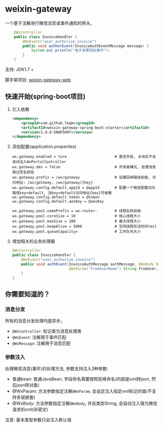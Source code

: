 # weixin-gateway
一个基于注解进行微信消息或事件通知的网关。

```java
    @WxController
    public class InvoiceHandler {
        @WxEvent("user_authorize_invoice")
        public void authorEvent(InvoiceAuthEventMessage message) {
            System.out.println("电子发票授权事件");
        }
    }
```

支持: JDK1.7 +

脚手架项目: [weixin-gateway-web](https://github.com/lkqm/weixin-gateway/tree/master/weixin-gateway-web)

## 快速开始(spring-boot项目)
1. 引入依赖
    ```xml
    <dependency>
        <groupId>com.github.lkqm</groupId>
        <artifactId>weixin-gateway-spring-boot-starter</artifactId>
        <version>1.0.0-SNAPSHOT</version>
    </dependency>
    ```
2. 添加配置(application.properties)
    ```properties
    wx.gateway.enabled = ture                      # 是否开启, 关闭后不会自动注入WxPortalController
    wx.gateway.dev = false                         # 开发者模式, 处理消息跳过签名校验
    wx.gateway.prefix = /wx/gateway                # 设置回掉路径前缀, 访问地址: /wx/gateway, /wx/gateway/{key}
    wx.gateway.config.default.appId = @appId       # 配置一个微信配置访问路径key=default, 当key=default访问地址{key}可省略
    wx.gateway.config.default.token = @token
    wx.gateway.config.default.aesKey = @aesKey
    
    wx.gateway.pool.namePrefix = wx-router-        # 线程名称前缀
    wx.gateway.pool.coreSize = 10                  # 核心线程大小
    wx.gateway.pool.maxSize = 100                  # 最大线程大小
    wx.gateway.pool.keepAlive = 5000               # 空闲线程存活时间(ms)
    wx.gateway.pool.queueCapacity=                 # 工作队列大小
    ```
3. 增加相关的业务处理器
    ```java
    @WxController
    public class InvoiceHandler {
        @WxEvent("user_authorize_invoice")
        public void authEvent(InvoiceAuthMessage authMessage, @WxBody String xml, 
                              @WxParam("FromUserName") String fromUser, @WxParam("CreateTime") Integer createTime) {
        }
    }
    ```

## 你需要知道的？
### 消息分发
所有的消息分发处理均是异步。
- `@WxController`: 标记类为消息处理类
- `@WxEvent`: 注解用于事件匹配
- `@WxMessage`: 注解用于消息匹配

### 参数注入
处理微信消息(事件)的处理方法, 参数支持注入3种参数:

- 普通bean: 普通JavaBean, 字段命名需要按照驼峰命名(内部是xml转json, 然后json转对象)
- @WxParam: 方法参数指定注解`@WxParam`, 会自定注入指定xml标记的值(不支持多层嵌套)
- @WxBody: 方法参数指定注解`@WxBody`, 并且类型String, 会自动注入值为微信请求的xml(非密文)

注意: 基本类型参数只会注入默认值





